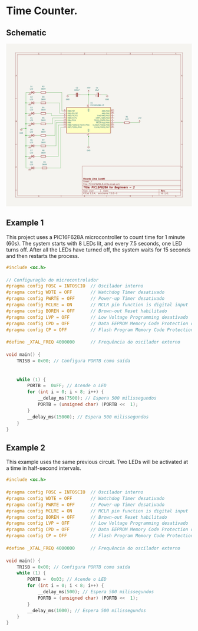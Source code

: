# Time Counter. 


## Schematic


![Schematic PIC16F286A controlling 8 LEDs](./schematic_PIC16F628A_8_Leds.jpg)




## Example 1

This project uses a PIC16F628A microcontroller to count time for 1 minute (60s). The system starts with 8 LEDs lit, and every 7.5 seconds, one LED turns off. After all the LEDs have turned off, the system waits for 15 seconds and then restarts the process.



```cpp
#include <xc.h>

// Configuração do microcontrolador
#pragma config FOSC = INTOSCIO  // Oscilador interno
#pragma config WDTE = OFF       // Watchdog Timer desativado
#pragma config PWRTE = OFF      // Power-up Timer desativado
#pragma config MCLRE = ON       // MCLR pin function is digital input
#pragma config BOREN = OFF      // Brown-out Reset habilitado
#pragma config LVP = OFF        // Low Voltage Programming desativado
#pragma config CPD = OFF        // Data EEPROM Memory Code Protection desativado
#pragma config CP = OFF         // Flash Program Memory Code Protection desativado

#define _XTAL_FREQ 4000000      // Frequência do oscilador externo

void main() {
    TRISB = 0x00; // Configura PORTB como saída


    while (1) {
        PORTB =  0xFF; // Acende o LED
        for (int i = 0; i < 8; i++) {
            __delay_ms(7500); // Espera 500 milissegundos
            PORTB = (unsigned char) (PORTB <<  1);
        }
        __delay_ms(15000); // Espera 500 milissegundos
    }
}

````


## Example 2

This example uses the same previous circuit. Two LEDs will be activated at a time in half-second intervals.

```cpp
#include <xc.h>

#pragma config FOSC = INTOSCIO  // Oscilador interno
#pragma config WDTE = OFF       // Watchdog Timer desativado
#pragma config PWRTE = OFF      // Power-up Timer desativado
#pragma config MCLRE = ON       // MCLR pin function is digital input
#pragma config BOREN = OFF      // Brown-out Reset habilitado
#pragma config LVP = OFF        // Low Voltage Programming desativado
#pragma config CPD = OFF        // Data EEPROM Memory Code Protection desativado
#pragma config CP = OFF         // Flash Program Memory Code Protection desativado

#define _XTAL_FREQ 4000000      // Frequência do oscilador externo

void main() {
    TRISB = 0x00; // Configura PORTB como saída
    while (1) {
        PORTB =  0x03; // Acende o LED
        for (int i = 0; i < 8; i++) {
            __delay_ms(500); // Espera 500 milissegundos
            PORTB = (unsigned char) (PORTB <<  1);
        }
        __delay_ms(1000); // Espera 500 milissegundos
    }
}

```








